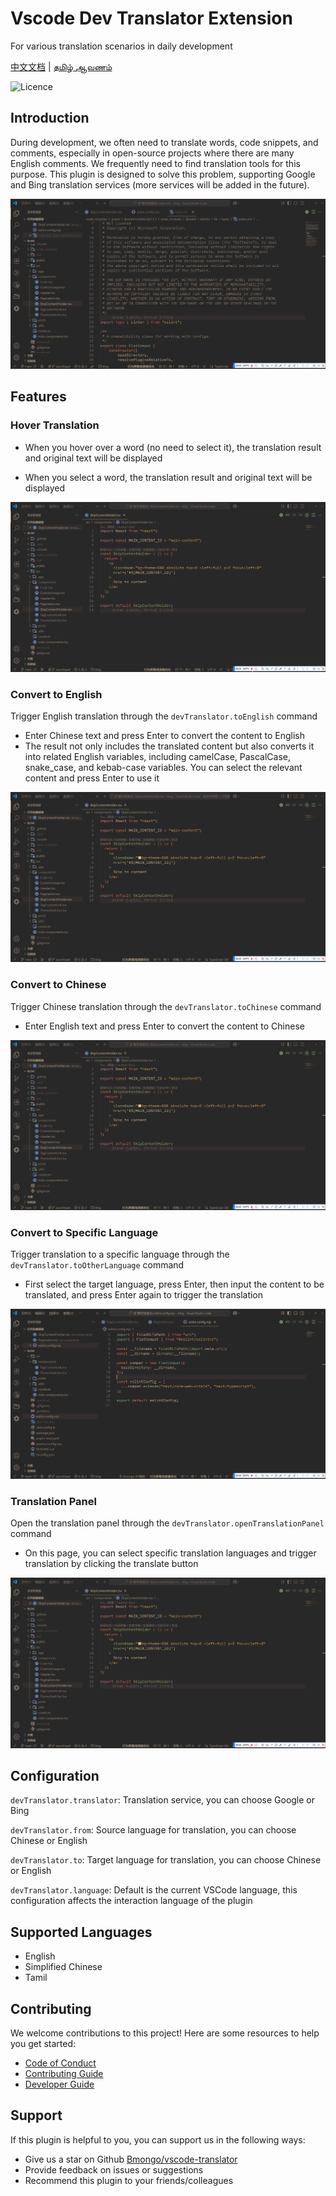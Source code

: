 # Vscode Dev Translator Extension

For various translation scenarios in daily development

[中文文档](./doc/README.zh-CN.md) | [தமிழ் ஆவணம்](./doc/README.ta.md)

![Licence](https://img.shields.io/github/license/intellism/vscode-comment-translate.svg)

## Introduction

During development, we often need to translate words, code snippets, and comments, especially in open-source projects where there are many English comments. We frequently need to find translation tools for this purpose. This plugin is designed to solve this problem, supporting Google and Bing translation services (more services will be added in the future).

![Introduction](./doc/images/features.gif)

## Features

### Hover Translation

- When you hover over a word (no need to select it), the translation result and original text will be displayed

- When you select a word, the translation result and original text will be displayed

![HoverWord](./doc/images/hover_word.gif)

### Convert to English

Trigger English translation through the `devTranslator.toEnglish` command

- Enter Chinese text and press Enter to convert the content to English
- The result not only includes the translated content but also converts it into related English variables, including camelCase, PascalCase, snake_case, and kebab-case variables. You can select the relevant content and press Enter to use it

![ChineseToEnglish](./doc/images/chinese_to_english.gif)

### Convert to Chinese

Trigger Chinese translation through the `devTranslator.toChinese` command

- Enter English text and press Enter to convert the content to Chinese

![EnglishToChinese](./doc/images/english_to_chinese.gif)

### Convert to Specific Language

Trigger translation to a specific language through the `devTranslator.toOtherLanguage` command

- First select the target language, press Enter, then input the content to be translated, and press Enter again to trigger the translation

![ToOtherLanguage](./doc/images/to_other_language.gif)

### Translation Panel

Open the translation panel through the `devTranslator.openTranslationPanel` command

- On this page, you can select specific translation languages and trigger translation by clicking the translate button

![OpenPanel](./doc/images/open_panel.gif)

## Configuration

`devTranslator.translator`: Translation service, you can choose Google or Bing

`devTranslator.from`: Source language for translation, you can choose Chinese or English

`devTranslator.to`: Target language for translation, you can choose Chinese or English

`devTranslator.language`: Default is the current VSCode language, this configuration affects the interaction language of the plugin

## Supported Languages

- English
- Simplified Chinese
- Tamil

## Contributing

We welcome contributions to this project! Here are some resources to help you get started:

- [Code of Conduct](./CODE_OF_CONDUCT.md)
- [Contributing Guide](./CONTRIBUTING.md)
- [Developer Guide](./DEVELOPER.md)

## Support

If this plugin is helpful to you, you can support us in the following ways:

- Give us a star on Github [Bmongo/vscode-translator](https://github.com/Bmongo/vscode-translator)
- Provide feedback on issues or suggestions
- Recommend this plugin to your friends/colleagues

